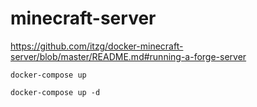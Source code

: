 # minecraft-server
 
https://github.com/itzg/docker-minecraft-server/blob/master/README.md#running-a-forge-server


`docker-compose up`

`docker-compose up -d`